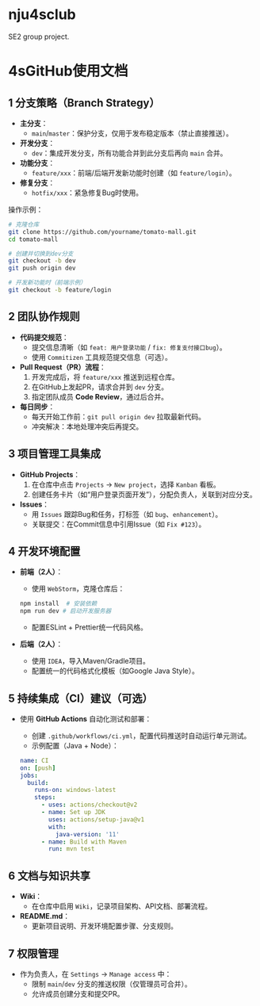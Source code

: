 # nju4sclub
SE2 group project.

# 4sGitHub使用文档
## 1 分支策略（Branch Strategy）

- **主分支**：
  - `main`/`master`：保护分支，仅用于发布稳定版本（禁止直接推送）。
- **开发分支**：
  - `dev`：集成开发分支，所有功能合并到此分支后再向 `main` 合并。
- **功能分支**：
  - `feature/xxx`：前端/后端开发新功能时创建（如 `feature/login`）。
- **修复分支**：
  - `hotfix/xxx`：紧急修复Bug时使用。

操作示例：

```bash
# 克隆仓库
git clone https://github.com/yourname/tomato-mall.git
cd tomato-mall

# 创建并切换到dev分支
git checkout -b dev
git push origin dev

# 开发新功能时（前端示例）
git checkout -b feature/login
```

## 2 团队协作规则

- **代码提交规范**：
  - 提交信息清晰（如 `feat: 用户登录功能` / `fix: 修复支付接口bug`）。
  - 使用 `Commitizen` 工具规范提交信息（可选）。
- **Pull Request（PR）流程**：
  1. 开发完成后，将 `feature/xxx` 推送到远程仓库。
  2. 在GitHub上发起PR，请求合并到 `dev` 分支。
  3. 指定团队成员 **Code Review**，通过后合并。
- **每日同步**：
  - 每天开始工作前：`git pull origin dev` 拉取最新代码。
  - 冲突解决：本地处理冲突后再提交。

## 3 **项目管理工具集成**

- **GitHub Projects**：
  1. 在仓库中点击 `Projects` → `New project`，选择 `Kanban` 看板。
  2. 创建任务卡片（如“用户登录页面开发”），分配负责人，关联到对应分支。
- **Issues**：
  - 用 `Issues` 跟踪Bug和任务，打标签（如 `bug`、`enhancement`）。
  - 关联提交：在Commit信息中引用Issue（如 `Fix #123`）。

## 4 **开发环境配置**

- **前端（2人）**：

  - 使用 `WebStorm`，克隆仓库后：

  ```bash
  npm install  # 安装依赖
  npm run dev # 启动开发服务器
  ```

  - 配置ESLint + Prettier统一代码风格。

- **后端（2人）**：
  - 使用 `IDEA`，导入Maven/Gradle项目。
  - 配置统一的代码格式化模板（如Google Java Style）。

## 5 持续集成（CI）建议（可选）

- 使用 **GitHub Actions** 自动化测试和部署：

  - 创建 `.github/workflows/ci.yml`，配置代码推送时自动运行单元测试。
  - 示例配置（Java + Node）：

  ```yaml
  name: CI
  on: [push]
  jobs:
    build:
      runs-on: windows-latest
      steps:
        - uses: actions/checkout@v2
        - name: Set up JDK
          uses: actions/setup-java@v1
          with:
            java-version: '11'
        - name: Build with Maven
          run: mvn test
  ```

## 6 **文档与知识共享**

- **Wiki**：
  - 在仓库中启用 `Wiki`，记录项目架构、API文档、部署流程。
- **README.md**：
  - 更新项目说明、开发环境配置步骤、分支规则。

## 7 **权限管理**

- 作为负责人，在 `Settings` → `Manage access` 中：
  - 限制 `main`/`dev` 分支的推送权限（仅管理员可合并）。
  - 允许成员创建分支和提交PR。
